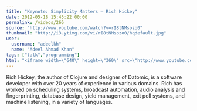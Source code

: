 ```yaml
---
title: "Keynote: Simplicity Matters — Rich Hickey"
date: 2012-05-18 15:45:22 00:00
permalink: /videos/266
source: "http://www.youtube.com/watch?v=rI8tNMsozo0"
thumbnail: "http://i3.ytimg.com/vi/rI8tNMsozo0/hqdefault.jpg"
user:
  username: "adeelkh"
  name: "Adeel Ahmad Khan"
tags: ["talk","programming"]
html: "<iframe width=\"640\" height=\"360\" src=\"http://www.youtube.com/embed/rI8tNMsozo0?wmode=transparent&fs=1&feature=oembed\" frameborder=\"0\" allowfullscreen></iframe>"
---
```


Rich Hickey, the author of Clojure and designer of Datomic, is a software developer with over 20 years of experience in various domains. Rich has worked on scheduling systems, broadcast automation, audio analysis and fingerprinting, database design, yield management, exit poll systems, and machine listening, in a variety of languages.